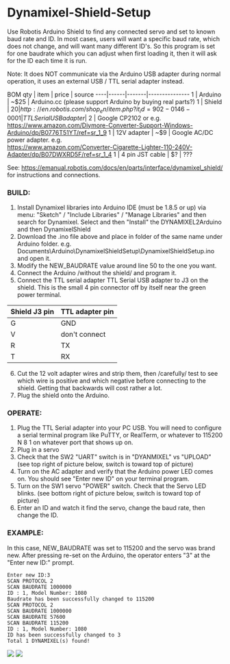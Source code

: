 # Dynamixel-Shield-Setup
Use Robotis Arduino Shield to find any connected servo and set to known baud rate and ID. In most cases, users will want a specific baud rate, which does not change, and will want many different ID's. So this program is set for one baudrate which you can adjust when first loading it, then it will ask for the ID each time it is run.

Note: It does NOT communicate via the Arduino USB adapter during normal operation, it uses an external USB / TTL serial adapter instead. 

BOM
qty | item | price | source
----|------|-------|---------------
1   | Arduino | ~$25 | Arduino.cc (please support Arduino by buying real parts?)
1   | Shield  | $20  | http://en.robotis.com/shop_en/item.php?it_id=902-0146-000
1   | TTL Serial USB adapter | ~$2 | Google CP2102 or e.g.<BR> https://www.amazon.com/Diymore-Converter-Support-Windows-Arduino/dp/B0776T51YT/ref=sr_1_9
1   | 12V adapter | ~$9 | Google AC/DC power adapter. e.g. <BR> https://www.amazon.com/Converter-Cigarette-Lighter-110-240V-Adapter/dp/B07DWXRD5F/ref=sr_1_4
1   | 4 pin JST cable | $? | ???

See: 
https://emanual.robotis.com/docs/en/parts/interface/dynamixel_shield/ 
for instructions and connections. 

### BUILD:
1. Install Dynamixel libraries into Arduino IDE (must be 1.8.5 or up) via menu: "Sketch" / "Include Libraries" / "Manage Libraries" and then search for Dynamixel. Select and then "Install" the DYNAMIXEL2Arduino and then DynamixelShield 
2. Download the .ino file above and place in folder of the same name under Arduino folder. e.g. Documents\Arduino\DynamixelShieldSetup\DynamixelShieldSetup.ino and open it. 
3. Modify the NEW_BAUDRATE value around line 50 to the one you want. 
4. Connect the Arduino /without the shield/ and program it. 
5. Connect the TTL serial adapter TTL Serial USB adapter to J3 on the shield. This is the small 4 pin connector off by itself near the green power terminal. 

Shield J3 pin | TTL adapter pin
-----------|----------------
G | GND
V | don't connect
R | TX
T | RX

6. Cut the 12 volt adapter wires and strip them, then /carefully/ test to see which wire is positive and which negative before connecting to the shield. Getting that backwards will cost rather a lot. 
7. Plug the shield onto the Arduino.

### OPERATE:
1. Plug the TTL Serial adapter into your PC USB. You will need to configure a serial terminal program like PuTTY, or RealTerm, or whatever to 115200 N 8 1 on whatever port that shows up on. 
2. Plug in a servo 
3. Check that the SW2 "UART" switch is in "DYANMIXEL" vs "UPLOAD" (see top right of picture below, switch is toward top of picture)
4. Turn on the AC adapter and verify that the Arduino power LED comes on. You should see "Enter new ID" on your terminal program.
5. Turn on the SW1 servo "POWER" switch. Check that the Servo LED blinks. (see bottom right of picture below, switch is toward top of picture)
6. Enter an ID and watch it find the servo, change the baud rate, then change the ID.

### EXAMPLE:
In this case, NEW_BAUDRATE was set to 115200 and the servo was brand new. After pressing re-set on the Arduino, the operator enters "3" at the "Enter new ID:" prompt. 

````
Enter new ID:3
SCAN PROTOCOL 2
SCAN BAUDRATE 1000000
ID : 1, Model Number: 1080
Baudrate has been successfully changed to 115200
SCAN PROTOCOL 2
SCAN BAUDRATE 1000000
SCAN BAUDRATE 57600
SCAN BAUDRATE 115200
ID : 1, Model Number: 1080
ID has been successfully changed to 3
Total 1 DYNAMIXEL(s) found!

````

<img src="https://user-images.githubusercontent.com/419392/89340621-de190500-d654-11ea-8f35-cad97d78e372.png">

<img src="https://emanual.robotis.com/assets/images/parts/interface/dynamixel_shield/pinmap.png">
